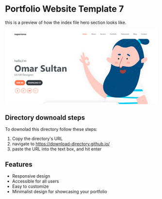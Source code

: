 # Portfolio Website Template 7

this is a preview of how the index file hero section looks like.

![porfolio template 7](../Previews/Portfolio-Website-Template-7.png)

## Directory downoald steps

To downolad this directory follow these steps:

1. Copy the directory's URL
2. navigate to https://download-directory.github.io/
3. paste the URL into the text box, and hit enter

## Features

- Responsive design
- Accessible for all users
- Easy to customize
- Minimalist design for showcasing your portfolio

